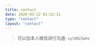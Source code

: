 ```yaml
---
title: contact
date: 2020-03-22 01:52:11
type: "contact"
layout: "contact"
---
```


> 可以加本人微信进行沟通: `syl8023who`